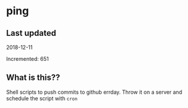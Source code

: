 # ping

## Last updated
2018-12-11

Incremented: 651

## What is this??
Shell scripts to push commits to github errday. Throw it on a server and schedule the script with `cron`
